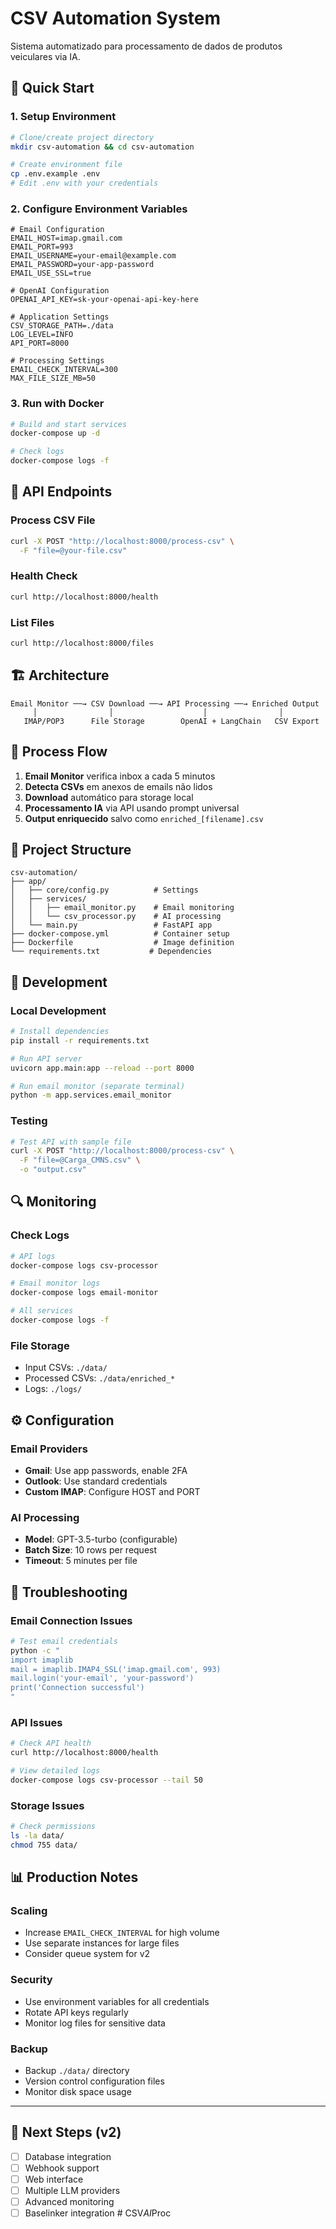 # CSV Automation System

Sistema automatizado para processamento de dados de produtos veiculares via IA.

## 🚀 Quick Start

### 1. Setup Environment

```bash
# Clone/create project directory
mkdir csv-automation && cd csv-automation

# Create environment file
cp .env.example .env
# Edit .env with your credentials
```

### 2. Configure Environment Variables

```env
# Email Configuration
EMAIL_HOST=imap.gmail.com
EMAIL_PORT=993
EMAIL_USERNAME=your-email@example.com
EMAIL_PASSWORD=your-app-password
EMAIL_USE_SSL=true

# OpenAI Configuration
OPENAI_API_KEY=sk-your-openai-api-key-here

# Application Settings
CSV_STORAGE_PATH=./data
LOG_LEVEL=INFO
API_PORT=8000

# Processing Settings
EMAIL_CHECK_INTERVAL=300
MAX_FILE_SIZE_MB=50
```

### 3. Run with Docker

```bash
# Build and start services
docker-compose up -d

# Check logs
docker-compose logs -f
```

## 📡 API Endpoints

### Process CSV File
```bash
curl -X POST "http://localhost:8000/process-csv" \
  -F "file=@your-file.csv"
```

### Health Check
```bash
curl http://localhost:8000/health
```

### List Files
```bash
curl http://localhost:8000/files
```

## 🏗️ Architecture

```
Email Monitor ──→ CSV Download ──→ API Processing ──→ Enriched Output
     │                │                    │                │
   IMAP/POP3      File Storage        OpenAI + LangChain   CSV Export
```

## 🔄 Process Flow

1. **Email Monitor** verifica inbox a cada 5 minutos
2. **Detecta CSVs** em anexos de emails não lidos  
3. **Download** automático para storage local
4. **Processamento IA** via API usando prompt universal
5. **Output enriquecido** salvo como `enriched_[filename].csv`

## 📁 Project Structure

```
csv-automation/
├── app/
│   ├── core/config.py          # Settings
│   ├── services/
│   │   ├── email_monitor.py    # Email monitoring
│   │   └── csv_processor.py    # AI processing
│   └── main.py                 # FastAPI app
├── docker-compose.yml          # Container setup
├── Dockerfile                  # Image definition
└── requirements.txt           # Dependencies
```

## 🔧 Development

### Local Development
```bash
# Install dependencies
pip install -r requirements.txt

# Run API server
uvicorn app.main:app --reload --port 8000

# Run email monitor (separate terminal)
python -m app.services.email_monitor
```

### Testing
```bash
# Test API with sample file
curl -X POST "http://localhost:8000/process-csv" \
  -F "file=@Carga_CMNS.csv" \
  -o "output.csv"
```

## 🔍 Monitoring

### Check Logs
```bash
# API logs
docker-compose logs csv-processor

# Email monitor logs  
docker-compose logs email-monitor

# All services
docker-compose logs -f
```

### File Storage
- Input CSVs: `./data/`
- Processed CSVs: `./data/enriched_*`
- Logs: `./logs/`

## ⚙️ Configuration

### Email Providers
- **Gmail**: Use app passwords, enable 2FA
- **Outlook**: Use standard credentials
- **Custom IMAP**: Configure HOST and PORT

### AI Processing
- **Model**: GPT-3.5-turbo (configurable)  
- **Batch Size**: 10 rows per request
- **Timeout**: 5 minutes per file

## 🚨 Troubleshooting

### Email Connection Issues
```bash
# Test email credentials
python -c "
import imaplib
mail = imaplib.IMAP4_SSL('imap.gmail.com', 993)
mail.login('your-email', 'your-password')
print('Connection successful')
"
```

### API Issues
```bash
# Check API health
curl http://localhost:8000/health

# View detailed logs
docker-compose logs csv-processor --tail 50
```

### Storage Issues
```bash
# Check permissions
ls -la data/
chmod 755 data/
```

## 📊 Production Notes

### Scaling
- Increase `EMAIL_CHECK_INTERVAL` for high volume
- Use separate instances for large files
- Consider queue system for v2

### Security
- Use environment variables for all credentials
- Rotate API keys regularly
- Monitor log files for sensitive data

### Backup
- Backup `./data/` directory
- Version control configuration files
- Monitor disk space usage

---

## 📝 Next Steps (v2)
- [ ] Database integration
- [ ] Webhook support  
- [ ] Web interface
- [ ] Multiple LLM providers
- [ ] Advanced monitoring
- [ ] Baselinker integration #   C S V _ A I _ P r o c  
 